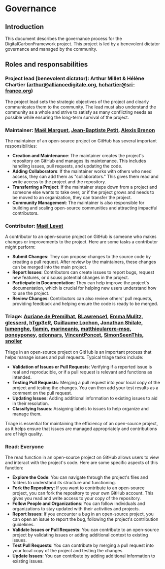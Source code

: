 # Governance

## Introduction 

This document describes the governance process for the DigitalCarbonFramework project. This project is led by a benevolent dictator governance and managed by the community.

## Roles and responsabilities

### Project lead (benevolent dictator): Arthur Millet & Hélène Chartier (<arthur@alliancedigitale.org>, <hchartier@sri-france.org>)
The project lead sets the strategic objectives of the project and clearly communicates them to the community. The lead must also understand the community as a whole and strive to satisfy as many conflicting needs as possible while ensuring the long-term survival of the project.

### Maintainer: [Maël Marguet](https://github.com/maelmrgt), [Jean-Baptiste Petit](https://github.com/jbogp), [Alexis Brenon](https://github.com/AlexisBRENON)
The maintainer of an open-source project on GitHub has several important responsibilities:
- **Creation and Maintenance**: The maintainer creates the project's repository on GitHub and manages its maintenance. This includes handling issues, pull requests, and updating the code.
- **Adding Collaborators**: If the maintainer works with others who need access, they can add them as "collaborators." This gives them read and write access to the project and the repository.
- **Transferring a Project**: If the maintainer steps down from a project and someone else wants to take over, or if the project grows and needs to be moved to an organization, they can transfer the project.
- **Community Management**: The maintainer is also responsible for building and scaling open-source communities and attracting impactful contributors.

### Contributor: [Maël Levet](https://github.com/mllvt-blevolution)
A contributor to an open-source project on GitHub is someone who makes changes or improvements to the project. Here are some tasks a contributor might perform:
- **Submit Changes**: They can propose changes to the source code by creating a pull request. After review by the maintainers, these changes can be merged into the main project.
- **Report Issues**: Contributors can create issues to report bugs, request new features, or discuss potential changes in the project.
- **Participate in Documentation**: They can help improve the project's documentation, which is crucial for helping new users understand how to use the project.
- **Review Changes**: Contributors can also review others' pull requests, providing feedback and helping ensure the code is ready to be merged.

### Triage: [Auriane de Premilhat](https://github.com/adeprem), [BLawrence1](https://github.com/BLawrence1), [Emma Mulitz](https://github.com/EmmaLouise2018), [glesserd](https://github.com/glesserd), [hTgp3eR](https://github.com/hTgp3eR), [Guillaume Lochon](https://github.com/Judor), [Jonathan Shilale](https://github.com/JonShilale), [lumenghe](https://github.com/lumenghe), [fjamin](https://github.com/fjamin), [marineanis](https://github.com/marineanis), [matthieularere-msq](https://github.com/matthieularere-msq), [poneyponey](https://github.com/poneyponey), [qdonnars](https://github.com/qdonnars), [VincentPoncet](https://github.com/VincentPoncet), [SimonSeenThis](https://github.com/SimonSeenThis), [snoller](https://github.com/snoller)
Triage in an open-source project on GitHub is an important process that helps manage issues and pull requests. Typical triage tasks include:
- **Validation of Issues or Pull Requests**: Verifying if a reported issue is real and reproducible, or if a pull request is relevant and functions as intended.
- **Testing Pull Requests**: Merging a pull request into your local copy of the project and testing the changes. You can then add your test results as a comment on the pull request.
- **Updating Issues**: Adding additional information to existing issues to aid in their resolution.
- **Classifying Issues**: Assigning labels to issues to help organize and manage them.

Triage is essential for maintaining the efficiency of an open-source project, as it helps ensure that issues are managed appropriately and contributions are of high quality.

### Read: Everyone
The read function in an open-source project on GitHub allows users to view and interact with the project's code. Here are some specific aspects of this function:
- **Explore the Code**: You can navigate through the project's files and folders to understand its structure and functioning.
- **Fork the Repository**: If you want to contribute to an open-source project, you can fork the repository to your own GitHub account. This gives you read and write access to your copy of the repository.
- **Follow People and Organizations**: You can follow individuals and organizations to stay updated with their activities and projects.
- **Report Issues**: If you encounter a bug in an open-source project, you can open an issue to report the bug, following the project's contribution guidelines.
- **Validate Issues or Pull Requests**: You can contribute to an open-source project by validating issues or adding additional context to existing issues.
- **Test Pull Requests**: You can contribute by merging a pull request into your local copy of the project and testing the changes.
- **Update Issues**: You can contribute by adding additional information to existing issues.
